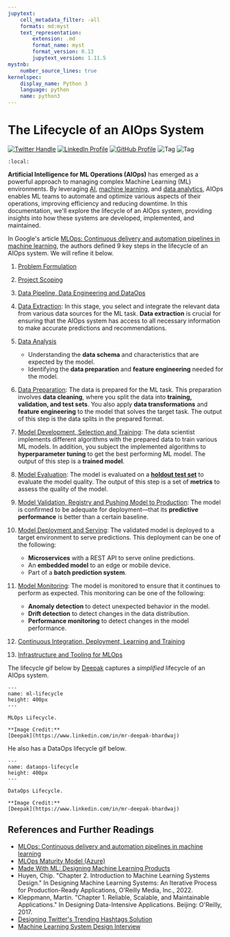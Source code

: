 ```yaml
---
jupytext:
    cell_metadata_filter: -all
    formats: md:myst
    text_representation:
        extension: .md
        format_name: myst
        format_version: 0.13
        jupytext_version: 1.11.5
mystnb:
    number_source_lines: true
kernelspec:
    display_name: Python 3
    language: python
    name: python3
---
```


# The Lifecycle of an AIOps System

[![Twitter Handle](https://img.shields.io/badge/Twitter-@gaohongnan-blue?style=social&logo=twitter)](https://twitter.com/gaohongnan)
[![LinkedIn Profile](https://img.shields.io/badge/@gaohongnan-blue?style=social&logo=linkedin)](https://linkedin.com/in/gao-hongnan)
[![GitHub Profile](https://img.shields.io/badge/GitHub-gao--hongnan-lightgrey?style=social&logo=github)](https://github.com/gao-hongnan)
![Tag](https://img.shields.io/badge/Tag-Brain_Dump-red)
![Tag](https://img.shields.io/badge/Level-Beginner-green)

```{contents}
:local:
```

**Artificial Intelligence for ML Operations (AIOps)** has emerged as a powerful
approach to managing complex Machine Learning (ML) environments. By leveraging
[AI](https://www.ibm.com/cloud/learn/what-is-artificial-intelligence),
[machine learning](https://www.expert.ai/blog/machine-learning-definition/), and
[data analytics](https://www.oracle.com/data-analytics/what-is-data-analytics/),
AIOps enables ML teams to automate and optimize various aspects of their
operations, improving efficiency and reducing downtime. In this documentation,
we'll explore the lifecycle of an AIOps system, providing insights into how
these systems are developed, implemented, and maintained.

In Google's article
[MLOps: Continuous delivery and automation pipelines in machine learning](https://cloud.google.com/architecture/mlops-continuous-delivery-and-automation-pipelines-in-machine-learning),
the authors defined 9 key steps in the lifecycle of an AIOps system. We will
refine it below.

1. [Problem Formulation](01_problem_formulation.md)
2. [Project Scoping](02_project_scoping.md)
3. [Data Pipeline, Data Engineering and DataOps](03_data_pipeline_data_engineering_and_dataops.md)
4. [Data Extraction](04_data_extraction.md): In this stage, you select and
   integrate the relevant data from various data sources for the ML task. **Data
   extraction** is crucial for ensuring that the AIOps system has access to all
   necessary information to make accurate predictions and recommendations.
5. [Data Analysis](05_data_analysis.md)

    - Understanding the **data schema** and characteristics that are expected by
      the model.
    - Identifying the **data preparation** and **feature engineering** needed
      for the model.

6. [Data Preparation](06_data_preparation.md): The data is prepared for the ML
   task. This preparation involves **data cleaning**, where you split the data
   into **training, validation, and test sets**. You also apply **data
   transformations** and **feature engineering** to the model that solves the
   target task. The output of this step is the data splits in the prepared
   format.
7. [Model Development, Selection and Training](07_model_development_selection_and_training.md):
   The data scientist implements different algorithms with the prepared data to
   train various ML models. In addition, you subject the implemented algorithms
   to **hyperparameter tuning** to get the best performing ML model. The output
   of this step is a **trained model**.
8. [Model Evaluation](08_model_evaluation.md): The model is evaluated on a
   [**holdout test set**](https://en.wikipedia.org/wiki/Training,_validation,_and_test_sets#Holdout_dataset)
   to evaluate the model quality. The output of this step is a set of
   **metrics** to assess the quality of the model.
9. [Model Validation, Registry and Pushing Model to Production](09_model_validation_registry_and_pushing_model_to_production.md):
   The model is confirmed to be adequate for deployment—that its **predictive
   performance** is better than a certain baseline.
10. [Model Deployment and Serving](10_model_deployment_and_serving.md): The
    validated model is deployed to a target environment to serve predictions.
    This deployment can be one of the following:

    - **Microservices** with a REST API to serve online predictions.
    - An **embedded model** to an edge or mobile device.
    - Part of a **batch prediction system**.

11. [Model Monitoring](11_model_monitoring.md): The model is monitored to ensure
    that it continues to perform as expected. This monitoring can be one of the
    following:

    - **Anomaly detection** to detect unexpected behavior in the model.
    - **Drift detection** to detect changes in the data distribution.
    - **Performance monitoring** to detect changes in the model performance.

12. [Continuous Integration, Deployment, Learning and Training](12_continuous_integration_deployment_learning_and_training.md)
13. [Infrastructure and Tooling for MLOps](13_infrastructure_and_tooling_for_mlops.md)

The lifecycle gif below by
[Deepak](https://www.linkedin.com/in/mr-deepak-bhardwaj/) captures a
_simplified_ lifecycle of an AIOps system.

```{figure} ./assets/ml-lifecycle.gif
---
name: ml-lifecycle
height: 400px
---

MLOps Lifecycle.

**Image Credit:**
[Deepak](https://www.linkedin.com/in/mr-deepak-bhardwaj)
```

He also has a DataOps lifecycle gif below.

```{figure} ./assets/dataops-lifecycle.gif
---
name: dataops-lifecycle
height: 400px
---

DataOps Lifecycle.

**Image Credit:**
[Deepak](https://www.linkedin.com/in/mr-deepak-bhardwaj)
```

## References and Further Readings

-   [MLOps: Continuous delivery and automation pipelines in machine learning](https://cloud.google.com/architecture/mlops-continuous-delivery-and-automation-pipelines-in-machine-learning)
-   [MLOps Maturity Model (Azure)](https://learn.microsoft.com/en-us/azure/architecture/example-scenario/mlops/mlops-maturity-model)
-   [Made With ML: Designing Machine Learning Products](https://madewithml.com/courses/mlops/design/)
-   Huyen, Chip. "Chapter 2. Introduction to Machine Learning Systems Design."
    In Designing Machine Learning Systems: An Iterative Process for
    Production-Ready Applications, O'Reilly Media, Inc., 2022.
-   Kleppmann, Martin. "Chapter 1. Reliable, Scalable, and Maintainable
    Applications." In Designing Data-Intensive Applications. Beijing:
    O'Reilly, 2017.
-   [Designing Twitter's Trending Hashtags Solution](https://mlops-discord.github.io/blog/designing-twitters-trending-hashtags-solution/)
-   [Machine Learning System Design Interview](https://bytebytego.com/intro/machine-learning-system-design-interview)

